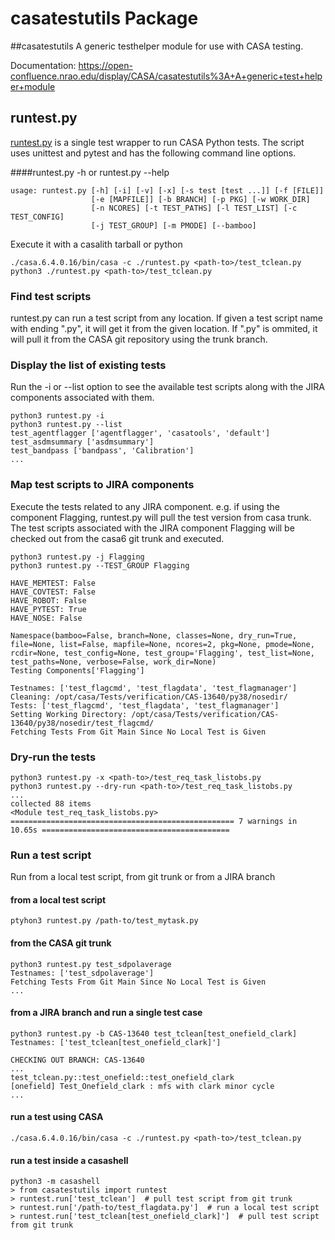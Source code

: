 # casatestutils Package

##casatestutils 
A generic testhelper module for use with CASA testing.

Documentation: https://open-confluence.nrao.edu/display/CASA/casatestutils%3A+A+generic+test+helper+module

## runtest.py
[runtest.py](casatestutils/runtest.py) is a single test wrapper to run CASA Python tests. 
The script uses unittest and pytest and has the following command line options.

####runtest.py -h or runtest.py --help
```
usage: runtest.py [-h] [-i] [-v] [-x] [-s test [test ...]] [-f [FILE]]
                  [-e [MAPFILE]] [-b BRANCH] [-p PKG] [-w WORK_DIR]
                  [-n NCORES] [-t TEST_PATHS] [-l TEST_LIST] [-c TEST_CONFIG]
                  [-j TEST_GROUP] [-m PMODE] [--bamboo]
```
Execute it with a casalith tarball or python
```
./casa.6.4.0.16/bin/casa -c ./runtest.py <path-to>/test_tclean.py
python3 ./runtest.py <path-to>/test_tclean.py
```

### Find test scripts
runtest.py can run a test script from any location. If given a test script name with ending ".py",
it will get it from the given location. If ".py" is ommited, it will pull it from the CASA git
repository using the trunk branch.

### Display the list of existing tests
Run the -i or --list option to see the available test scripts along with the JIRA
components associated with them.
```
python3 runtest.py -i
python3 runtest.py --list
test_agentflagger ['agentflagger', 'casatools', 'default']
test_asdmsummary ['asdmsummary']
test_bandpass ['bandpass', 'Calibration']
...
```
### Map test scripts to JIRA components

Execute the tests related to any JIRA component. e.g. if using the component Flagging, runtest.py will
pull the test version from casa trunk. The test scripts associated with the JIRA component Flagging will be 
checked out from the casa6 git trunk and executed.
```
python3 runtest.py -j Flagging
python3 runtest.py --TEST_GROUP Flagging

HAVE_MEMTEST: False
HAVE_COVTEST: False
HAVE_ROBOT: False
HAVE_PYTEST: True
HAVE_NOSE: False

Namespace(bamboo=False, branch=None, classes=None, dry_run=True, file=None, list=False, mapfile=None, ncores=2, pkg=None, pmode=None, rcdir=None, test_config=None, test_group='Flagging', test_list=None, test_paths=None, verbose=False, work_dir=None)
Testing Components['Flagging']

Testnames: ['test_flagcmd', 'test_flagdata', 'test_flagmanager']
Cleaning: /opt/casa/Tests/verification/CAS-13640/py38/nosedir/
Tests: ['test_flagcmd', 'test_flagdata', 'test_flagmanager']
Setting Working Directory: /opt/casa/Tests/verification/CAS-13640/py38/nosedir/test_flagcmd/
Fetching Tests From Git Main Since No Local Test is Given
```

### Dry-run the tests
```
python3 runtest.py -x <path-to>/test_req_task_listobs.py
python3 runtest.py --dry-run <path-to>/test_req_task_listobs.py
...
collected 88 items                                                                                                                                                                           
<Module test_req_task_listobs.py>
================================================== 7 warnings in 10.65s ==========================================
```
### Run a test script
Run from a local test script, from git trunk or from a JIRA branch

#### from a local test script
```
ptyhon3 runtest.py /path-to/test_mytask.py
```
#### from the CASA git trunk
```
python3 runtest.py test_sdpolaverage
Testnames: ['test_sdpolaverage']
Fetching Tests From Git Main Since No Local Test is Given
...
```
#### from a JIRA branch and run  a single test case
```
python3 runtest.py -b CAS-13640 test_tclean[test_onefield_clark]
Testnames: ['test_tclean[test_onefield_clark]']

CHECKING OUT BRANCH: CAS-13640
...
test_tclean.py::test_onefield::test_onefield_clark 
[onefield] Test_Onefield_clark : mfs with clark minor cycle  
...
```
#### run a test using CASA
```
./casa.6.4.0.16/bin/casa -c ./runtest.py <path-to>/test_tclean.py
```
#### run a test inside a casashell
```
python3 -m casashell
> from casatestutils import runtest
> runtest.run['test_tclean']  # pull test script from git trunk
> runtest.run['/path-to/test_flagdata.py']  # run a local test script
> runtest.run['test_tclean[test_onefield_clark]']  # pull test script from git trunk
```